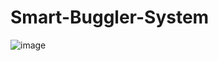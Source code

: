 # Smart-Buggler-System
![image](https://user-images.githubusercontent.com/31847542/145917650-8be08839-06f1-4be7-bd1d-daa536d1a498.png)

